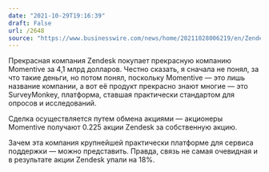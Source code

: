 ```yaml
---
date: "2021-10-29T19:16:39"
draft: False
url: /2648
source: "https://www.businesswire.com/news/home/20211028006219/en/Zendesk-to-Acquire-Momentive-and-Its-Iconic-SurveyMonkey-Platform"
---
```


Прекрасная компания Zendesk покупает прекрасную компанию Momentive за 4,1 млрд долларов. Честно сказать, я сначала не понял, за что такие деньги, но потом понял, поскольку Momentive — это лишь название компании, а вот её продукт прекрасно знают многие — это SurveyMonkey, платформа, ставшая практически стандартом для опросов и исследований.

Сделка осуществляется путем обмена акциями — акционеры Momentive получают 0.225 акции Zendesk за собственную акцию.

Зачем эта компания крупнейшей практически платформе для сервиса поддержки — можно представить. Правда, связь не самая очевидная и в результате акции Zendesk упали на 18%.
